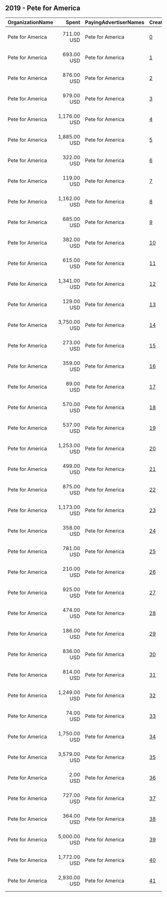 ## 2019 - Pete for America 
|OrganizationName|Spent|PayingAdvertiserNames|CreativeUrls|Impressions|Genders|AgeBrackets|CountryCodes|BillingAddresses|CandidateBallotInformation|
|:---|---:|:---|:---|---:|:---|:---|:---|:---|:---|
|Pete for America|711.00 USD|Pete for America|[0](https://www.snap.com/political-ads/asset/2b7feaa568049a10df89bcbf232ad0065e1e5c816e6df0b16dd8f54ec9d1ceb7?mediaType=mp4)|199,813||17+|united states|"202 S Michigan St,South Bend,46601,US"||
|Pete for America|693.00 USD|Pete for America|[1](https://www.snap.com/political-ads/asset/a7f2fa45f33054979be9e16ae6898958a77e82fc6d475bc1d7c22d590e288317?mediaType=mp4)|194,292||17+|united states|"202 S Michigan St,South Bend,46601,US"||
|Pete for America|876.00 USD|Pete for America|[2](https://www.snap.com/political-ads/asset/3a9e7fe7508370715b48b23dfa0e64ec147835c6aef76c73b79cb8aa5b4a95c3?mediaType=mp4)|234,346||17+|united states|"202 S Michigan St,South Bend,46601,US"||
|Pete for America|979.00 USD|Pete for America|[3](https://www.snap.com/political-ads/asset/3a9e7fe7508370715b48b23dfa0e64ec147835c6aef76c73b79cb8aa5b4a95c3?mediaType=mp4)|283,247||17+|united states|"202 S Michigan St,South Bend,46601,US"||
|Pete for America|1,176.00 USD|Pete for America|[4](https://www.snap.com/political-ads/asset/0f8939bbe5996040255fe1443f2c2721ac20c9515c6d36c93dd9a10e272c9dfc?mediaType=mp4)|349,368||17+|united states|"202 S Michigan St,South Bend,46601,US"||
|Pete for America|1,885.00 USD|Pete for America|[5](https://www.snap.com/political-ads/asset/7012b454e5b5855dd4b1b2f767cac6f57eaf26da3ec82bfa928233a09dbd27c3?mediaType=mp4)|525,997||17+|united states|"202 S Michigan St,South Bend,46601,US"||
|Pete for America|322.00 USD|Pete for America|[6](https://www.snap.com/political-ads/asset/29037010040525adddb59bc8ea35636467689c2259c64530b78e694edd775638?mediaType=mp4)|73,042||17+|united states|"202 S Michigan St,South Bend,46601,US"||
|Pete for America|119.00 USD|Pete for America|[7](https://www.snap.com/political-ads/asset/5762a864c3591106412f9f82ced0ec653c111c8e02a2b5b05e6bc1a091af6228?mediaType=mp4)|36,995||17+|united states|"202 S Michigan St,South Bend,46601,US"||
|Pete for America|1,162.00 USD|Pete for America|[8](https://www.snap.com/political-ads/asset/1f7185b6a277be84d723c781fb8b0b9ad3ae5e8be3b01bf39522a9c7695d0b1b?mediaType=mp4)|313,888||17+|united states|"202 S Michigan St,South Bend,46601,US"||
|Pete for America|685.00 USD|Pete for America|[9](https://www.snap.com/political-ads/asset/29037010040525adddb59bc8ea35636467689c2259c64530b78e694edd775638?mediaType=mp4)|65,610||17+|united states|"202 S Michigan St,South Bend,46601,US"|Pete for America|
|Pete for America|382.00 USD|Pete for America|[10](https://www.snap.com/political-ads/asset/8bee6937a0ce5db7c188024ec06ec0131f78025f7de91af0b4553e2821671efd?mediaType=mp4)|98,834||17+|united states|"202 S Michigan St,South Bend,46601,US"||
|Pete for America|615.00 USD|Pete for America|[11](https://www.snap.com/political-ads/asset/93516008dd01c64aa539f6e5e0f40d15eb5c1c5a4da687eb4640aa6aaa41cea5?mediaType=mp4)|171,711||17+|united states|"202 S Michigan St,South Bend,46601,US"||
|Pete for America|1,341.00 USD|Pete for America|[12](https://www.snap.com/political-ads/asset/1f7185b6a277be84d723c781fb8b0b9ad3ae5e8be3b01bf39522a9c7695d0b1b?mediaType=mp4)|313,023||17+|united states|"202 S Michigan St,South Bend,46601,US"||
|Pete for America|129.00 USD|Pete for America|[13](https://www.snap.com/political-ads/asset/29037010040525adddb59bc8ea35636467689c2259c64530b78e694edd775638?mediaType=mp4)|38,010||17+|united states|"202 S Michigan St,South Bend,46601,US"||
|Pete for America|3,750.00 USD|Pete for America|[14](https://www.snap.com/political-ads/asset/c7990218499d2b8c7e8656c249c62ea4e8dfa953474e04164c5f293290d34fdb?mediaType=mp4)|338,149||17+|united states|"202 S Michigan St,South Bend,46601,US"|Pete for America|
|Pete for America|273.00 USD|Pete for America|[15](https://www.snap.com/political-ads/asset/8bee6937a0ce5db7c188024ec06ec0131f78025f7de91af0b4553e2821671efd?mediaType=mp4)|75,097||17+|united states|"202 S Michigan St,South Bend,46601,US"||
|Pete for America|359.00 USD|Pete for America|[16](https://www.snap.com/political-ads/asset/c69e7fc2ca3285468015694b2ff7f6098ef0cb070005047784b6f4c9411bfcc0?mediaType=mp4)|104,395||17+|united states|"202 S Michigan St,South Bend,46601,US"||
|Pete for America|89.00 USD|Pete for America|[17](https://www.snap.com/political-ads/asset/5762a864c3591106412f9f82ced0ec653c111c8e02a2b5b05e6bc1a091af6228?mediaType=mp4)|32,141||17+|united states|"202 S Michigan St,South Bend,46601,US"||
|Pete for America|570.00 USD|Pete for America|[18](https://www.snap.com/political-ads/asset/c69e7fc2ca3285468015694b2ff7f6098ef0cb070005047784b6f4c9411bfcc0?mediaType=mp4)|186,618||17+|united states|"202 S Michigan St,South Bend,46601,US"||
|Pete for America|537.00 USD|Pete for America|[19](https://www.snap.com/political-ads/asset/b547d412914d8f3dec397870a51f1c8ee9763ed0d0bfaa4372abe52f7e0b8b2f?mediaType=mp4)|167,091||17+|united states|"202 S Michigan St,South Bend,46601,US"||
|Pete for America|1,253.00 USD|Pete for America|[20](https://www.snap.com/political-ads/asset/93516008dd01c64aa539f6e5e0f40d15eb5c1c5a4da687eb4640aa6aaa41cea5?mediaType=mp4)|353,296||17+|united states|"202 S Michigan St,South Bend,46601,US"||
|Pete for America|499.00 USD|Pete for America|[21](https://www.snap.com/political-ads/asset/29037010040525adddb59bc8ea35636467689c2259c64530b78e694edd775638?mediaType=mp4)|143,419||17+|united states|"202 S Michigan St,South Bend,46601,US"||
|Pete for America|875.00 USD|Pete for America|[22](https://www.snap.com/political-ads/asset/3a9e7fe7508370715b48b23dfa0e64ec147835c6aef76c73b79cb8aa5b4a95c3?mediaType=mp4)|246,051||17+|united states|"202 S Michigan St,South Bend,46601,US"||
|Pete for America|1,173.00 USD|Pete for America|[23](https://www.snap.com/political-ads/asset/93516008dd01c64aa539f6e5e0f40d15eb5c1c5a4da687eb4640aa6aaa41cea5?mediaType=mp4)|362,798||17+|united states|"202 S Michigan St,South Bend,46601,US"||
|Pete for America|358.00 USD|Pete for America|[24](https://www.snap.com/political-ads/asset/b547d412914d8f3dec397870a51f1c8ee9763ed0d0bfaa4372abe52f7e0b8b2f?mediaType=mp4)|105,536||17+|united states|"202 S Michigan St,South Bend,46601,US"||
|Pete for America|781.00 USD|Pete for America|[25](https://www.snap.com/political-ads/asset/1f7185b6a277be84d723c781fb8b0b9ad3ae5e8be3b01bf39522a9c7695d0b1b?mediaType=mp4)|206,844||17+|united states|"202 S Michigan St,South Bend,46601,US"||
|Pete for America|210.00 USD|Pete for America|[26](https://www.snap.com/political-ads/asset/5762a864c3591106412f9f82ced0ec653c111c8e02a2b5b05e6bc1a091af6228?mediaType=mp4)|74,823||17+|united states|"202 S Michigan St,South Bend,46601,US"||
|Pete for America|925.00 USD|Pete for America|[27](https://www.snap.com/political-ads/asset/2b7feaa568049a10df89bcbf232ad0065e1e5c816e6df0b16dd8f54ec9d1ceb7?mediaType=mp4)|250,934||17+|united states|"202 S Michigan St,South Bend,46601,US"||
|Pete for America|474.00 USD|Pete for America|[28](https://www.snap.com/political-ads/asset/2b7feaa568049a10df89bcbf232ad0065e1e5c816e6df0b16dd8f54ec9d1ceb7?mediaType=mp4)|137,811||17+|united states|"202 S Michigan St,South Bend,46601,US"||
|Pete for America|186.00 USD|Pete for America|[29](https://www.snap.com/political-ads/asset/073a5ca561c12b7f21c47dfc4ce04796ff1484e156acdb9915a8254736867ca5?mediaType=mp4)|26,112||17+|united states|"202 S Michigan St,South Bend,46601,US"|Pete for America|
|Pete for America|836.00 USD|Pete for America|[30](https://www.snap.com/political-ads/asset/f9f6309e713adbe9a92f38ffb0c7c86f460a7288df49ebd9139d0e15df0239e3?mediaType=mp4)|117,187||17+|united states|"202 S Michigan St,South Bend,46601,US"|Pete for America|
|Pete for America|814.00 USD|Pete for America|[31](https://www.snap.com/political-ads/asset/b9f9bfc10ee6ebfa02ae0e23d5a7261e32bf7636c6a1e386ae65b285d5c2da31?mediaType=mp4)|246,453||17+|united states|"202 S Michigan St,South Bend,46601,US"|Pete for America|
|Pete for America|1,249.00 USD|Pete for America|[32](https://www.snap.com/political-ads/asset/c7990218499d2b8c7e8656c249c62ea4e8dfa953474e04164c5f293290d34fdb?mediaType=mp4)|119,441||17+|united states|"202 S Michigan St,South Bend,46601,US"|Pete for America|
|Pete for America|74.00 USD|Pete for America|[33](https://www.snap.com/political-ads/asset/8bee6937a0ce5db7c188024ec06ec0131f78025f7de91af0b4553e2821671efd?mediaType=mp4)|24,074||17+|united states|"202 S Michigan St,South Bend,46601,US"||
|Pete for America|1,750.00 USD|Pete for America|[34](https://www.snap.com/political-ads/asset/9b58af603976a47b1517d5d573ce0ac1d5f1559f34147f2d1dabeec9ca2cb4b1?mediaType=mp4)|178,535||18+|united states|"202 S Michigan St,South Bend,46601,US"||
|Pete for America|3,579.00 USD|Pete for America|[35](https://www.snap.com/political-ads/asset/7012b454e5b5855dd4b1b2f767cac6f57eaf26da3ec82bfa928233a09dbd27c3?mediaType=mp4)|1,007,434||17+|united states|"202 S Michigan St,South Bend,46601,US"||
|Pete for America|2.00 USD|Pete for America|[36](https://www.snap.com/political-ads/asset/0600e4b0938cd7a350f7c913e19918003698d5617271c2f07f8beacb1555108a?mediaType=png)|1,561||17+|united states|"202 S Michigan St,South Bend,46601,US"|Pete for America|
|Pete for America|727.00 USD|Pete for America|[37](https://www.snap.com/political-ads/asset/49582cb5d71219f774dcc689701b69d89bf86199a6b8d98fe8a7c52520cbe27f?mediaType=mp4)|101,834||17+|united states|"202 S Michigan St,South Bend,46601,US"|Pete for America|
|Pete for America|364.00 USD|Pete for America|[38](https://www.snap.com/political-ads/asset/c69e7fc2ca3285468015694b2ff7f6098ef0cb070005047784b6f4c9411bfcc0?mediaType=mp4)|101,668||17+|united states|"202 S Michigan St,South Bend,46601,US"||
|Pete for America|5,000.00 USD|Pete for America|[39](https://www.snap.com/political-ads/asset/5964ea44758236429db12d2b07a36ccff7ae290c95a95d4a0b3736af8c4b7e37?mediaType=mp4)|823,527||18+|united states|"202 S Michigan St,South Bend,46601,US"||
|Pete for America|1,772.00 USD|Pete for America|[40](https://www.snap.com/political-ads/asset/0f8939bbe5996040255fe1443f2c2721ac20c9515c6d36c93dd9a10e272c9dfc?mediaType=mp4)|560,914||17+|united states|"202 S Michigan St,South Bend,46601,US"||
|Pete for America|2,930.00 USD|Pete for America|[41](https://www.snap.com/political-ads/asset/7012b454e5b5855dd4b1b2f767cac6f57eaf26da3ec82bfa928233a09dbd27c3?mediaType=mp4)|838,960||17+|united states|"202 S Michigan St,South Bend,46601,US"||
